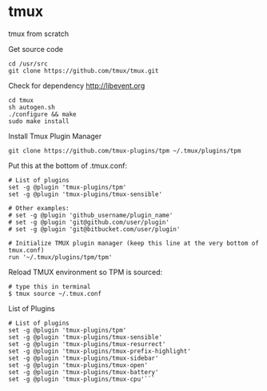 # tmux
tmux from scratch

Get source code
```console
cd /usr/src
git clone https://github.com/tmux/tmux.git
```

Check for dependency
http://libevent.org

```console
cd tmux
sh autogen.sh
./configure && make
sudo make install
```

Install Tmux Plugin Manager

```console
git clone https://github.com/tmux-plugins/tpm ~/.tmux/plugins/tpm
```

Put this at the bottom of .tmux.conf:

```console
# List of plugins
set -g @plugin 'tmux-plugins/tpm'
set -g @plugin 'tmux-plugins/tmux-sensible'

# Other examples:
# set -g @plugin 'github_username/plugin_name'
# set -g @plugin 'git@github.com/user/plugin'
# set -g @plugin 'git@bitbucket.com/user/plugin'

# Initialize TMUX plugin manager (keep this line at the very bottom of tmux.conf)
run '~/.tmux/plugins/tpm/tpm'
```

Reload TMUX environment so TPM is sourced:

```console
# type this in terminal
$ tmux source ~/.tmux.conf
```

List of Plugins
```console
# List of plugins
set -g @plugin 'tmux-plugins/tpm'
set -g @plugin 'tmux-plugins/tmux-sensible'
set -g @plugin 'tmux-plugins/tmux-resurrect'
set -g @plugin 'tmux-plugins/tmux-prefix-highlight'
set -g @plugin 'tmux-plugins/tmux-sidebar'
set -g @plugin 'tmux-plugins/tmux-open'
set -g @plugin 'tmux-plugins/tmux-battery'
set -g @plugin 'tmux-plugins/tmux-cpu'```
